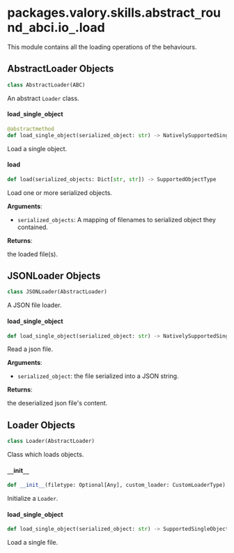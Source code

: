 <a id="packages.valory.skills.abstract_round_abci.io_.load"></a>

# packages.valory.skills.abstract`_`round`_`abci.io`_`.load

This module contains all the loading operations of the behaviours.

<a id="packages.valory.skills.abstract_round_abci.io_.load.AbstractLoader"></a>

## AbstractLoader Objects

```python
class AbstractLoader(ABC)
```

An abstract `Loader` class.

<a id="packages.valory.skills.abstract_round_abci.io_.load.AbstractLoader.load_single_object"></a>

#### load`_`single`_`object

```python
@abstractmethod
def load_single_object(serialized_object: str) -> NativelySupportedSingleObjectType
```

Load a single object.

<a id="packages.valory.skills.abstract_round_abci.io_.load.AbstractLoader.load"></a>

#### load

```python
def load(serialized_objects: Dict[str, str]) -> SupportedObjectType
```

Load one or more serialized objects.

**Arguments**:

- `serialized_objects`: A mapping of filenames to serialized object they contained.

**Returns**:

the loaded file(s).

<a id="packages.valory.skills.abstract_round_abci.io_.load.JSONLoader"></a>

## JSONLoader Objects

```python
class JSONLoader(AbstractLoader)
```

A JSON file loader.

<a id="packages.valory.skills.abstract_round_abci.io_.load.JSONLoader.load_single_object"></a>

#### load`_`single`_`object

```python
def load_single_object(serialized_object: str) -> NativelySupportedSingleObjectType
```

Read a json file.

**Arguments**:

- `serialized_object`: the file serialized into a JSON string.

**Returns**:

the deserialized json file's content.

<a id="packages.valory.skills.abstract_round_abci.io_.load.Loader"></a>

## Loader Objects

```python
class Loader(AbstractLoader)
```

Class which loads objects.

<a id="packages.valory.skills.abstract_round_abci.io_.load.Loader.__init__"></a>

#### `__`init`__`

```python
def __init__(filetype: Optional[Any], custom_loader: CustomLoaderType)
```

Initialize a `Loader`.

<a id="packages.valory.skills.abstract_round_abci.io_.load.Loader.load_single_object"></a>

#### load`_`single`_`object

```python
def load_single_object(serialized_object: str) -> SupportedSingleObjectType
```

Load a single file.

